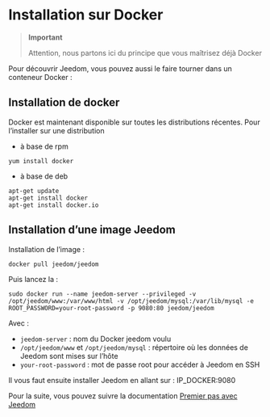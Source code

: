 # Installation sur Docker

> **Important**
>
> Attention, nous partons ici du principe que vous maîtrisez déjà Docker

Pour découvrir Jeedom, vous pouvez aussi le faire tourner dans un conteneur Docker :

## Installation de docker

Docker est maintenant disponible sur toutes les distributions récentes.
Pour l’installer sur une distribution

-   à base de rpm

````
yum install docker
````

-   à base de deb

````
apt-get update
apt-get install docker
apt-get install docker.io
````

## Installation d’une image Jeedom

Installation de l’image :

``docker pull jeedom/jeedom``

Puis lancez la :

``sudo docker run --name jeedom-server --privileged -v /opt/jeedom/www:/var/www/html -v /opt/jeedom/mysql:/var/lib/mysql -e ROOT_PASSWORD=your-root-password -p 9080:80 jeedom/jeedom``

Avec :

-   ``jeedom-server`` : nom du Docker jeedom voulu
-   ``/opt/jeedom/www`` et ``/opt/jeedom/mysql`` : répertoire où les données de Jeedom sont mises sur l’hôte
-   ``your-root-password`` : mot de passe root pour accéder à Jeedom en SSH

Il vous faut ensuite installer Jeedom en allant sur : IP\_DOCKER:9080

Pour la suite, vous pouvez suivre la documentation [Premier pas avec Jeedom](https://doc.jeedom.com/fr_FR/premiers-pas/index)
